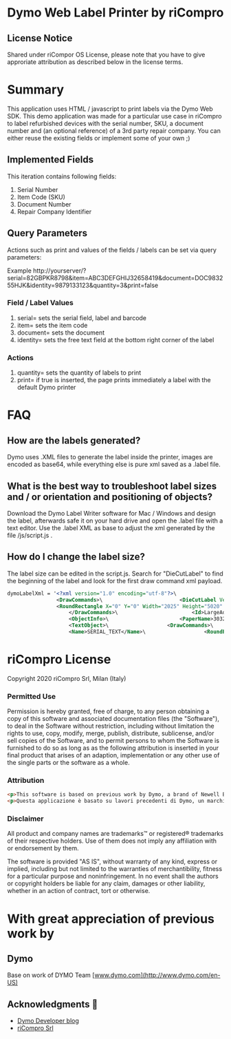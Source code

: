 # Dymo Web Label Printer by riCompro

## License Notice
Shared under riCompor OS License, please note that you have to give approriate attribution as described below in the license terms.

# Summary
This application uses HTML / javascript to print labels via the Dymo Web SDK. This demo application was made for a particular use case in riCompro to label refurbished devices with the serial number, SKU, a document number and (an optional reference) of a 3rd party repair company. You can either reuse the existing fields or implement some of your own ;)

## Implemented Fields
This iteration contains following fields: 
1. Serial Number
2. Item Code (SKU)
3. Document Number
4. Repair Company Identifier

## Query Parameters
Actions such as print and values of the fields / labels can be set via query parameters:

Example
http://yourserver/?serial=82GBPKR8798&item=ABC3DEFGHIJ32658419&document=DOC983255HJK&identity=9879133123&quantity=3&print=false

### Field / Label Values 

1. serial=		sets the serial field, label and barcode
2. item=		sets the item code
3. document=	sets the document
4. identity=	sets the free text field at the bottom right corner of the label

### Actions
1. quantity=	sets the quantity of labels to print
1. print=		if true is inserted, the page prints immediately a label with the default Dymo printer

# FAQ

## How are the labels generated?
Dymo uses .XML files to generate the label inside the printer, images are encoded as base64, while everything else is pure xml saved as a .label file. 

## What is the best way to troubleshoot label sizes and / or orientation and positioning of objects?
Download the Dymo Label Writer software for Mac / Windows and design the label, afterwards safe it on your hard drive and open the .label file with a text editor. Use the .label XML as base to adjust the xml generated by the file /js/script.js . 

## How do I change the label size?
The label size can be edited in the script.js. Search for "DieCutLabel" to find the beginning of the label and look for the first draw command xml payload. 

```XML
dymoLabelXml = '<?xml version="1.0" encoding="utf-8"?>\
                <DrawCommands>\	                        <DieCutLabel Version="8.0" Units="twips" MediaType="Default">\
                <RoundRectangle X="0" Y="0" Width="2025" Height="5020" Rx="270" Ry="270"/>\	                    <PaperOrientation>Landscape</PaperOrientation>\
                    </DrawCommands>\	                    <Id>LargeAddress</Id>\
                    <ObjectInfo>\	                    <PaperName>30321 Large Address</PaperName>\
                    <TextObject>\	                <DrawCommands>\
                    <Name>SERIAL_TEXT</Name>\	                <RoundRectangle X="0" Y="0" Width="2025" Height="5020" Rx="270" Ry="270"/>\
```
# riCompro License

Copyright 2020 riCompro Srl, Milan (Italy)

### Permitted Use
Permission is hereby granted, free of charge, to any person obtaining a copy of this software and associated documentation files (the "Software"), to deal in the Software without restriction, including without limitation the rights to use, copy, modify, merge, publish, distribute, sublicense, and/or sell copies of the Software, and to permit persons to whom the Software is furnished to do so as long as as the following attribution is inserted in your final product that arises of an adaption, implementation or any other use of the single parts or the software as a whole.

### Attribution
```html
<p>This software is based on previous work by Dymo, a brand of Newell Brands Inc., and riCompro. <a href="https://www.ricompro.it/">riCompro buys and sells used and refurbished smartphones, iPhones and MacBook</a>.</p> 
<p>Questa applicazione è basato su lavori precedenti di Dymo, un marchio di Newell Brands Inc., e riCompro. <a href="https://www.ricompro.it/">riCompro acquista e vende smartphone, iPhone e MacBook usati e ricondizionati</a>.</p>
```

### Disclaimer
All product and company names are trademarks™ or registered® trademarks of their respective holders. Use of them does not imply any affiliation with or endorsement by them. 

The software is provided "AS IS", without warranty of any kind, express or implied, including but not limited to the warranties of merchantibility, fitness for a particular purpose and noninfringement. In no event shall the authors or copyright holders be liable for any claim, damages or other liability, whether in an action of contract, tort or otherwise. 

# With great appreciation of previous work by
## Dymo
Base on work of
DYMO Team
[www.dymo.com](http://www.dymo.com/en-US)

## Acknowledgments 📢
*  [Dymo Developer blog](https://developers.dymo.com/)
*  [riCompro Srl](https://www.ricompro.it/)
